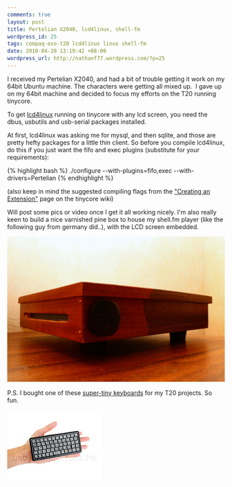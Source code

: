```yaml
---
comments: true
layout: post
title: Pertelian X2040, lcd4linux, shell-fm
wordpress_id: 25
tags: compaq-evo-t20 lcd4linux linux shell-fm
date: 2010-04-20 13:19:42 +08:00
wordpress_url: http://nathanf77.wordpress.com/?p=25
---
```

I received my Pertelian X2040, and had a bit of trouble getting it work on my 64bit Ubuntu machine.
The characters were getting all mixed up. 
I gave up on my 64bit machine and decided to focus my efforts on the T20 running tinycore.

To get <a href="http://lcd4linux.bulix.org/">lcd4linux</a> running on tinycore with any lcd screen,
you need the dbus, usbutils and usb-serial packages installed.

At first, lcd4linux was asking me for mysql, and then sqlite, and those are pretty hefty
packages for a little thin client. So before you compile lcd4linux,
do this if you just want the fifo and exec plugins (substitute for your requirements):

{% highlight bash %}
./configure --with-plugins=fifo,exec --with-drivers=Pertelian
{% endhighlight %}

(also keep in mind the suggested compiling flags from the
<a href="http://wiki.tinycorelinux.com/tiki-index.php?page=Creating+Extensions">"Creating an Extension"</a>
page on the tinycore wiki)

Will post some pics or video once I get it all working nicely.
I'm also really keen to build a nice varnished pine box to house my shell.fm player
(like the following guy from germany did..), with the LCD screen embedded.

<img class="lightbox" alt="T20 Thin Client pine box made by Dominik Huber" src="/images/posts/2010/04/thinclient.jpg" />

P.S. I bought one of these <a href="http://usb.brando.com/prod_detail.php?prod_id=00666">super-tiny keyboards</a>
for my T20 projects. So fun.

<img alt="Super Tiny USB Keyboard" src="/images/posts/2010/04/supertiny-keyboard.jpg" />

